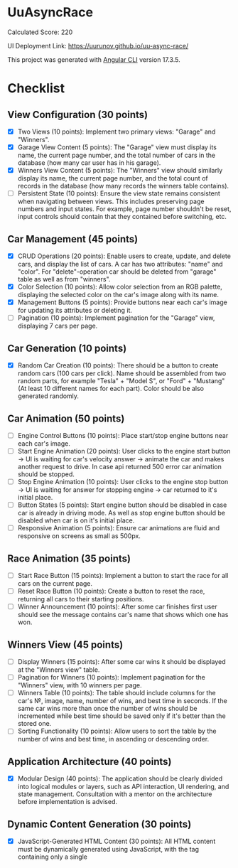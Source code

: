 # UuAsyncRace

Calculated Score: 220

UI Deployment Link: https://uurunov.github.io/uu-async-race/

This project was generated with [Angular CLI](https://github.com/angular/angular-cli) version 17.3.5.

# Checklist

## View Configuration (30 points)

- [x] Two Views (10 points): Implement two primary views: "Garage" and "Winners".
- [x] Garage View Content (5 points): The "Garage" view must display its name, the current page number, and the total number of cars in the database (how many car user has in his garage).
- [x] Winners View Content (5 points): The "Winners" view should similarly display its name, the current page number, and the total count of records in the database (how many records the winners table contains).
- [ ] Persistent State (10 points): Ensure the view state remains consistent when navigating between views. This includes preserving page numbers and input states. For example, page number shouldn't be reset, input controls should contain that they contained before switching, etc.

## Car Management (45 points)

- [x] CRUD Operations (20 points): Enable users to create, update, and delete cars, and display the list of cars. A car has two attributes: "name" and "color". For "delete"-operation car should be deleted from "garage" table as well as from "winners".
- [x] Color Selection (10 points): Allow color selection from an RGB palette, displaying the selected color on the car's image along with its name.
- [x] Management Buttons (5 points): Provide buttons near each car's image for updating its attributes or deleting it.
- [ ] Pagination (10 points): Implement pagination for the "Garage" view, displaying 7 cars per page.

## Car Generation (10 points)

- [x] Random Car Creation (10 points): There should be a button to create random cars (100 cars per click). Name should be assembled from two random parts, for example "Tesla" + "Model S", or "Ford" + "Mustang" (At least 10 different names for each part). Color should be also generated randomly.

## Car Animation (50 points)

- [ ] Engine Control Buttons (10 points): Place start/stop engine buttons near each car's image.
- [ ] Start Engine Animation (20 points): User clicks to the engine start button -> UI is waiting for car's velocity answer -> animate the car and makes another request to drive. In case api returned 500 error car animation should be stopped.
- [ ] Stop Engine Animation (10 points): User clicks to the engine stop button -> UI is waiting for answer for stopping engine -> car returned to it's initial place.
- [ ] Button States (5 points): Start engine button should be disabled in case car is already in driving mode. As well as stop engine button should be disabled when car is on it's initial place.
- [ ] Responsive Animation (5 points): Ensure car animations are fluid and responsive on screens as small as 500px.

## Race Animation (35 points)

- [ ] Start Race Button (15 points): Implement a button to start the race for all cars on the current page.
- [ ] Reset Race Button (10 points): Create a button to reset the race, returning all cars to their starting positions.
- [ ] Winner Announcement (10 points): After some car finishes first user should see the message contains car's name that shows which one has won.

## Winners View (45 points)

- [ ] Display Winners (15 points): After some car wins it should be displayed at the "Winners view" table.
- [ ] Pagination for Winners (10 points): Implement pagination for the "Winners" view, with 10 winners per page.
- [ ] Winners Table (10 points): The table should include columns for the car's №, image, name, number of wins, and best time in seconds. If the same car wins more than once the number of wins should be incremented while best time should be saved only if it's better than the stored one.
- [ ] Sorting Functionality (10 points): Allow users to sort the table by the number of wins and best time, in ascending or descending order.

## Application Architecture (40 points)

- [x] Modular Design (40 points): The application should be clearly divided into logical modules or layers, such as API interaction, UI rendering, and state management. Consultation with a mentor on the architecture before implementation is advised.

## Dynamic Content Generation (30 points)

- [x] JavaScript-Generated HTML Content (30 points): All HTML content must be dynamically generated using JavaScript, with the <body> tag containing only a single <script> tag.

## Single Page Application (25 points)

- [x] SPA Implementation (25 points): The application must be a Single Page Application (SPA) using either React v18+ or Angular v17+. All content must be generated using TypeScript with strict and noImplicitAny settings enabled in tsconfig.json, ensuring seamless user experience without page reloads during navigation.

## Bundling and Tooling (20 points)

- [x] Use of Webpack or Similar (20 points): Implement Webpack or another bundling tool to compile the project into a minimal set of files, ideally one HTML file, one JS file, and one CSS file. Ensure that the configuration enforces TypeScript strict type checking.

## Code Quality and Standards (15 points)

- [x] Eslint with Airbnb Style Guide (15 points): Code must adhere to the Airbnb ESLint configuration to maintain code quality, as outlined in the Airbnb style guide. Specific rules may be adjusted only with mentor approval, and there should be no ESLint errors or warnings.

## Code Organization and Efficiency (15 points)

- [x] Function Modularization (10 points): Code should be organized into small, clearly named functions with specific purposes. Each function should not exceed 40 lines, reflecting strong typing and avoiding the use of magic numbers or strings.
- [x] Code Duplication and Magic Numbers (5 points): Minimize code duplication and maintain readability by avoiding the use of magic numbers or strings throughout the codebase.

## Prettier and ESLint Configuration (10 points)

- [x] Prettier Setup (5 points): Prettier is correctly set up with two scripts in package.json: format for auto-formatting and ci:format for checking issues.
- [x] ESLint Configuration (5 points): ESLint is configured with the Airbnb style guide. A lint script in package.json runs ESLint checks. Configuration files should reflect strict TypeScript settings as per tsconfig.json.
